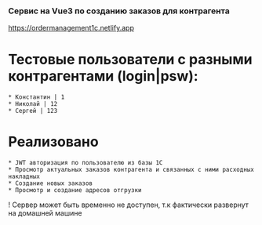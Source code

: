 ### Сервис на Vue3 по созданию заказов для контрагента
https://ordermanagement1c.netlify.app

  # Тестовые пользователи с разными контрагентами (login|psw):
    * Константин | 1
    * Николай | 12
    * Сергей | 123


  # Реализовано
    * JWT авторизация по пользователю из базы 1С
    * Просмотр актуальных заказов контрагента и связанных с ними расходных накладных
    * Создание новых заказов
    * Просмотр и создание адресов отгрузки

! Сервер может быть временно не доступен, т.к фактически развернут на домашней машине
